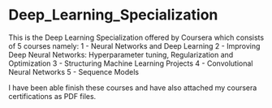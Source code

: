 # Deep_Learning_Specialization

This is the Deep Learning Specialization offered by Coursera which consists of 5 courses namely:
1 - Neural Networks and Deep Learning
2 - Improving Deep Neural Networks: Hyperparameter tuning, Regularization and Optimization
3 - Structuring Machine Learning Projects
4 - Convolutional Neural Networks
5 - Sequence Models

I have been able finish these courses and have also attached my coursera certifications as PDF files.
